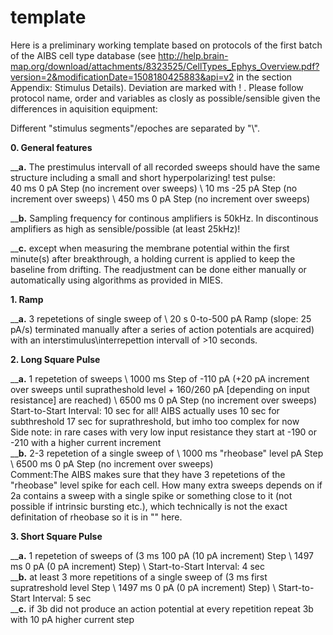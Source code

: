 # template

Here is a preliminary working template based on protocols of the first batch of the AIBS cell type database (see http://help.brain-map.org/download/attachments/8323525/CellTypes_Ephys_Overview.pdf?version=2&modificationDate=1508180425883&api=v2 in the section Appendix: Stimulus Details). 
  Deviation are marked with ! . Please follow protocol name, order and variables as closly as possible/sensible given the differences in aquisition equipment:

Different "stimulus segments"/epoches are separated by "\\". 


**0. General features** 

  __**a.** The prestimulus intervall of all recorded sweeps should have the same structure including a small and short hyperpolarizing! test pulse: <br />
     40 ms 0 pA Step (no increment over sweeps) \\ 10 ms -25 pA Step (no increment over sweeps)  \\ 450 ms 0 pA Step  (no increment over sweeps) <br />

  __**b.** Sampling frequency for continous amplifiers is 50kHz. In discontinous amplifiers as high as sensible/possible (at least 25kHz)! <br /> 
  
  __**c.** except when measuring the membrane potential within the first minute(s) after breakthrough, a holding current is applied to keep the baseline from drifting. The readjustment can be done either manually or automatically using algorithms as provided in MIES.

**1. Ramp**

  __**a.** 3 repetetions of single sweep of \\ 20 s 0-to-500 pA Ramp (slope: 25 pA/s) terminated manually after a series of action potentials are acquired) with an 
     interstimulus\interrepettion intervall of >10 seconds.

**2. Long Square Pulse**

   __**a.** 1 repetetion of sweeps \\ 1000 ms Step of -110 pA (+20 pA increment over sweeps until supratheshold level + 160/260 pA [depending on input resistance] are reached)  \\  6500 ms  0 pA Step (no increment over sweeps) <br />  Start-to-Start Interval: 10 sec for all! AIBS actually uses 10 sec for subthreshold 17 sec for suprathreshold, but imho too complex for now <br />  Side note: in rare cases with very low input resistance they start at -190 or -210 with a higher current increment  <br /> 
  __**b.** 2-3 repetetion of a single sweep of \\ 1000 ms "rheobase" level pA Step  \\  6500 ms  0 pA Step (no increment over sweeps) <br />  Comment:The AIBS makes sure that they have 3 repetetions of the "rheobase" level spike for each cell. How many extra sweeps depends on if 2a contains a sweep with a single spike or something close to it (not possible if intrinsic bursting etc.), which technically is not the exact definitation of rheobase so it is in "" here.

**3. Short Square Pulse**

  __**a.** 1 repetetion of sweeps of (3 ms 100 pA (10 pA increment) Step \\  1497 ms 0 pA (0 pA increment) Step)  \\ Start-to-Start Interval: 4 sec <br /> 
  __**b.** at least 3 more repetitions of a single sweep of (3 ms first supratreshold level  Step \\  1497 ms 0 pA (0 pA increment) Step) \\ Start-to-Start Interval: 5 sec <br/>
 __**c.** if 3b did not produce an action potential at every repetition repeat 3b with 10 pA higher current step <br />
